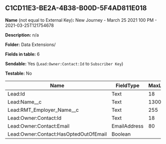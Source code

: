 ## C1CD11E3-BE2A-4B38-B00D-5F4AD811E018

**Name** (not equal to External Key)**:** New Journey - March 25 2021 100 PM - 2021-03-25T121754678

**Description:** n/a

**Folder:** Data Extensions/

**Fields in table:** 6

**Sendable:** Yes (`Lead:Owner:Contact:Id` to `Subscriber Key`)

**Testable:** No

| Name | FieldType | MaxLength | IsPrimaryKey | IsNullable | DefaultValue |
| --- | --- | --- | --- | --- | --- |
| Lead:Id | Text | 18 | - | - |  |
| Lead:Name__c | Text | 1300 | - | + |  |
| Lead:RMT_Employer_Name__c | Text | 255 | - | + |  |
| Lead:Owner:Contact:Id | Text | 18 | - | - |  |
| Lead:Owner:Contact:Email | EmailAddress | 80 | - | + |  |
| Lead:Owner:Contact:HasOptedOutOfEmail | Boolean |  | - | + | False |
